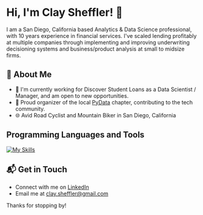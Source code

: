 # Hi, I'm Clay Sheffler! 👋

I am a San Diego, California based Analytics & Data Science professional, with 10 years experience in financial services. I've scaled lending profitably at multiple companies through implementing and improving underwriting decisioning systems and business/product analysis at small to midsize firms.

<!--
[<ClaySheffler>'s Stats](https://github-readme-stats.vercel.app/api?username=ClaySheffler&theme=vue-dark&show_icons=true&hide_border=true&count_private=true)
-->

## 🚀 About Me

- 🔭 I'm currently working for Discover Student Loans as a Data Scientist / Manager, and am open to new opportunities.
- 👯 Proud organizer of the local [PyData](https://www.meetup.com/PyData-San-Diego/) chapter, contributing to the tech community.
- 🌐 Avid Road Cyclist and Mountain Biker in San Diego, California

## Programming Languages and Tools

[![My Skills](https://skillicons.dev/icons?i=py,r,vscode,ai,github,postgres)](https://skillicons.dev)

## 📬 Get in Touch
- Connect with me on [LinkedIn](https://linkedin.com/in/claysheffler)
- Email me at [clay.sheffler@gmail.com](clay.sheffler@gmail.com)

Thanks for stopping by! 

<!--
**ClaySheffler/ClaySheffler** is a ✨ _special_ ✨ repository because its `README.md` (this file) appears on your GitHub profile.
Here are some ideas to get you started:

- 🔭 I’m currently working on ...
- 🌱 I’m currently learning ...
- 👯 I’m looking to collaborate on ...
- 🤔 I’m looking for help with ...
- 💬 Ask me about ...
- 📫 How to reach me: ...
- ⚡ Fun fact: ...
-->
